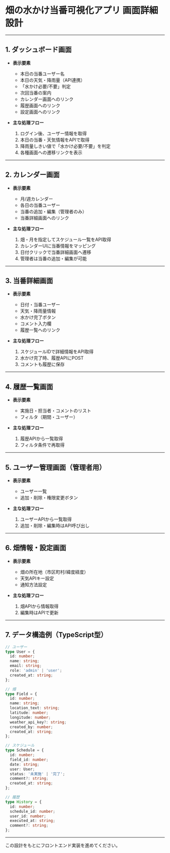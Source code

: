 # 畑の水かけ当番可視化アプリ 画面詳細設計

---

## 1. ダッシュボード画面

- **表示要素**
  - 本日の当番ユーザー名
  - 本日の天気・降雨量（API連携）
  - 「水かけ必要/不要」判定
  - 次回当番の案内
  - カレンダー画面へのリンク
  - 履歴画面へのリンク
  - 設定画面へのリンク

- **主な処理フロー**
  1. ログイン後、ユーザー情報を取得
  2. 本日の当番・天気情報をAPIで取得
  3. 降雨量しきい値で「水かけ必要/不要」を判定
  4. 各種画面への遷移リンクを表示

---

## 2. カレンダー画面

- **表示要素**
  - 月/週カレンダー
  - 各日の当番ユーザー
  - 当番の追加・編集（管理者のみ）
  - 当番詳細画面へのリンク

- **主な処理フロー**
  1. 畑・月を指定してスケジュール一覧をAPI取得
  2. カレンダーUIに当番情報をマッピング
  3. 日付クリックで当番詳細画面へ遷移
  4. 管理者は当番の追加・編集が可能

---

## 3. 当番詳細画面

- **表示要素**
  - 日付・当番ユーザー
  - 天気・降雨量情報
  - 水かけ完了ボタン
  - コメント入力欄
  - 履歴一覧へのリンク

- **主な処理フロー**
  1. スケジュールIDで詳細情報をAPI取得
  2. 水かけ完了時、履歴APIにPOST
  3. コメントも履歴に保存

---

## 4. 履歴一覧画面

- **表示要素**
  - 実施日・担当者・コメントのリスト
  - フィルタ（期間・ユーザー）

- **主な処理フロー**
  1. 履歴APIから一覧取得
  2. フィルタ条件で再取得

---

## 5. ユーザー管理画面（管理者用）

- **表示要素**
  - ユーザー一覧
  - 追加・削除・権限変更ボタン

- **主な処理フロー**
  1. ユーザーAPIから一覧取得
  2. 追加・削除・編集時はAPI呼び出し

---

## 6. 畑情報・設定画面

- **表示要素**
  - 畑の所在地（市区町村/緯度経度）
  - 天気APIキー設定
  - 通知方法設定

- **主な処理フロー**
  1. 畑APIから情報取得
  2. 編集時はAPIで更新

---

## 7. データ構造例（TypeScript型）

```ts
// ユーザー
type User = {
  id: number;
  name: string;
  email: string;
  role: 'admin' | 'user';
  created_at: string;
};

// 畑
type Field = {
  id: number;
  name: string;
  location_text: string;
  latitude: number;
  longitude: number;
  weather_api_key?: string;
  created_by: number;
  created_at: string;
};

// スケジュール
type Schedule = {
  id: number;
  field_id: number;
  date: string;
  user: User;
  status: '未実施' | '完了';
  comment?: string;
  created_at: string;
};

// 履歴
type History = {
  id: number;
  schedule_id: number;
  user_id: number;
  executed_at: string;
  comment?: string;
};
```

---

この設計をもとにフロントエンド実装を進めてください。 